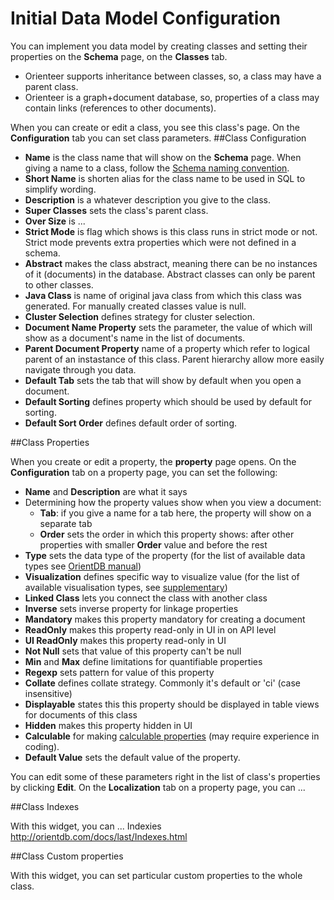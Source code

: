 # Initial Data Model Configuration


You can implement you data model by creating classes and setting their properties on the **Schema** page, on the **Classes** tab.
*  Orienteer supports inheritance between classes, so, a class may have a parent class. 
*  Orienteer is a graph+document database, so, properties of a class may contain links (references to other documents).

When you can create or edit a class, you see this class's page. On the **Configuration** tab you can set class parameters. 
##Class Configuration

* **Name** is the class name that will show on the **Schema** page. When giving a name to a class, follow the [Schema naming convention](https://github.com/OrienteerDW/Orienteer/wiki/Schema-naming-convention).
* **Short Name** is shorten alias for the class name to be used in SQL to simplify wording.
* **Description** is a whatever description you give to the class.
* **Super Classes** sets the class's parent class.
* **Over Size** is ...
* **Strict Mode** is flag which shows is this class runs in strict mode or not. Strict mode prevents extra properties which were not defined in a schema.
* **Abstract** makes the class abstract, meaning there can be no instances of it (documents) in the database. Abstract classes can only be parent to other classes.
* **Java Class** is name of original java class from which this class was generated. For manually created classes value is null. 
* **Cluster Selection** defines strategy for cluster selection.
* **Document Name Property** sets the parameter, the value of which will show as a document's name in the list of documents.
* **Parent Document Property** name of a property which refer to logical parent of an instastance of this class. Parent hierarchy allow more easily navigate through you data.
* **Default Tab** sets the tab that will show by default when you open a document.
* **Default Sorting** defines property which should be used by default for sorting.
* **Default Sort Order** defines default order of sorting.

##Class Properties

When you create or edit a property, the **property** page opens.
On the **Configuration** tab on a property page, you can set the following:
* **Name** and **Description** are what it says
* Determining how the property values show when you view a document:
  * **Tab**:  if you give a name for a tab here, the property will show on a separate tab
  * **Order** sets the order in which this property shows: after other properties with smaller **Order** value and before the rest
* **Type** sets the data type of the property (for the list of available data types see [OrientDB manual](http://orientdb.com/docs/last/Types.html))
* **Visualization** defines specific way to visualize value (for the list of available visualisation types, see [supplementary](https://orienteer.gitbooks.io/orienteer/content/supplementary_supported_visualisation_types.html))
* **Linked Class** lets you connect the class with another class
* **Inverse** sets inverse property for linkage properties
* **Mandatory** makes this property mandatory for creating a document
* **ReadOnly** makes this property read-only in UI in on API level
* **UI ReadOnly** makes this property read-only in UI
* **Not Null** sets that value of this property can't be null
* **Min** and **Max** define limitations for quantifiable properties
* **Regexp** sets pattern for value of this property
* **Collate** defines collate strategy. Commonly it's default or 'ci' (case insensitive)
* **Displayable** states this this property should be displayed in table views for documents of this class
* **Hidden** makes this property hidden in UI
* **Calculable** for making [calculable properties](https://orienteer.gitbooks.io/orienteer/content/adding_calculable_properties.html) (may require experience in coding).
* **Default Value** sets the default value of the property.

You can edit some of these parameters right in the list of class's properties by clicking **Edit**.
On the **Localization** tab on a property page, you can ...

##Class Indexes

With this widget, you can ...
Indexies http://orientdb.com/docs/last/Indexes.html

##Class Custom properties

With this widget, you can set particular custom properties to the whole class.